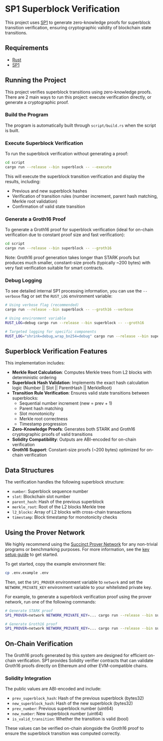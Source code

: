 # SP1 Superblock Verification

This project uses [SP1](https://github.com/succinctlabs/sp1) to generate zero-knowledge proofs
for superblock transition verification, ensuring cryptographic validity of blockchain state transitions.

## Requirements

- [Rust](https://rustup.rs/)
- [SP1](https://docs.succinct.xyz/docs/sp1/getting-started/install)

## Running the Project

This project verifies superblock transitions using zero-knowledge proofs. There are 2 main ways to run this project: execute verification directly, or generate a cryptographic proof.

### Build the Program

The program is automatically built through `script/build.rs` when the script is built.

### Execute Superblock Verification

To run the superblock verification without generating a proof:

```sh
cd script
cargo run --release --bin superblock -- --execute
```

This will execute the superblock transition verification and display the results, including:
- Previous and new superblock hashes
- Verification of transition rules (number increment, parent hash matching, Merkle root validation)
- Confirmation of valid state transition

### Generate a Groth16 Proof

To generate a Groth16 proof for superblock verification (ideal for on-chain verification due to constant proof size and fast verification):

```sh
cd script
cargo run --release --bin superblock -- --groth16
```

Note: Groth16 proof generation takes longer than STARK proofs but produces much smaller, constant-size proofs (typically ~200 bytes) with very fast verification suitable for smart contracts.

### Debug Logging

To see detailed internal SP1 processing information, you can use the `--verbose` flag or set the `RUST_LOG` environment variable:

```sh
# Using verbose flag (recommended)
cargo run --release --bin superblock -- --groth16 --verbose

# Using environment variable
RUST_LOG=debug cargo run --release --bin superblock -- --groth16

# Targeted logging for specific components
RUST_LOG="shrink=debug,wrap_bn254=debug" cargo run --release --bin superblock -- --groth16
```

## Superblock Verification Features

This implementation includes:

- **Merkle Root Calculation**: Computes Merkle trees from L2 blocks with deterministic ordering
- **Superblock Hash Validation**: Implements the exact hash calculation logic (Number || Slot || ParentHash || MerkleRoot)
- **Transition Rule Verification**: Ensures valid state transitions between superblocks:
  - Sequential number increment (new = prev + 1)
  - Parent hash matching
  - Slot monotonicity
  - Merkle root correctness
  - Timestamp progression
- **Zero-Knowledge Proofs**: Generates both STARK and Groth16 cryptographic proofs of valid transitions
- **Solidity Compatibility**: Outputs are ABI-encoded for on-chain verification
- **Groth16 Support**: Constant-size proofs (~200 bytes) optimized for on-chain verification

## Data Structures

The verification handles the following superblock structure:
- `number`: Superblock sequence number
- `slot`: Blockchain slot number
- `parent_hash`: Hash of the previous superblock
- `merkle_root`: Root of the L2 blocks Merkle tree
- `l2_blocks`: Array of L2 blocks with cross-chain transactions
- `timestamp`: Block timestamp for monotonicity checks

## Using the Prover Network

We highly recommend using the [Succinct Prover Network](https://docs.succinct.xyz/docs/network/introduction) for any non-trivial programs or benchmarking purposes. For more information, see the [key setup guide](https://docs.succinct.xyz/docs/network/developers/key-setup) to get started.

To get started, copy the example environment file:

```sh
cp .env.example .env
```

Then, set the `SP1_PROVER` environment variable to `network` and set the `NETWORK_PRIVATE_KEY`
environment variable to your whitelisted private key.

For example, to generate a superblock verification proof using the prover network, run one of the following
commands:

```sh
# Generate STARK proof
SP1_PROVER=network NETWORK_PRIVATE_KEY=... cargo run --release --bin superblock -- --prove

# Generate Groth16 proof
SP1_PROVER=network NETWORK_PRIVATE_KEY=... cargo run --release --bin superblock -- --groth16
```

## On-Chain Verification

The Groth16 proofs generated by this system are designed for efficient on-chain verification. SP1 provides Solidity verifier contracts that can validate Groth16 proofs directly on Ethereum and other EVM-compatible chains.

### Solidity Integration

The public values are ABI-encoded and include:
- `prev_superblock_hash`: Hash of the previous superblock (bytes32)
- `new_superblock_hash`: Hash of the new superblock (bytes32)  
- `prev_number`: Previous superblock number (uint64)
- `new_number`: New superblock number (uint64)
- `is_valid_transition`: Whether the transition is valid (bool)

These values can be verified on-chain alongside the Groth16 proof to ensure the superblock transition was computed correctly.
